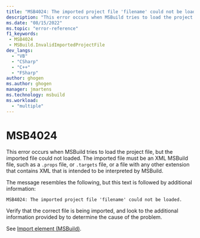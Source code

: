 ```yaml
---
title: "MSB4024: The imported project file 'filename' could not be loaded."
description: "This error occurs when MSBuild tries to load the project file, but the imported file could not loaded."
ms.date: "08/15/2022"
ms.topic: "error-reference"
f1_keywords:
 - MSB4024
 - MSBuild.InvalidImportedProjectFile
dev_langs:
  - "VB"
  - "CSharp"
  - "C++"
  - "FSharp"
author: ghogen
ms.author: ghogen
manager: jmartens
ms.technology: msbuild
ms.workload:
  - "multiple"
---
```

# MSB4024

This error occurs when MSBuild tries to load the project file, but the imported file could not loaded.  The imported file must be an XML MSBuild file, such as a `.props` file, or `.targets` file, or a file with any other extension that contains XML that is intended to be interpreted by MSBuild.

The message resembles the following, but this text is followed by additional information:

```output
MSB4024: The imported project file 'filename' could not be loaded.
```

Verify that the correct file is being imported, and look to the additional information provided by to determine the cause of the problem.

See [Import element (MSBuild)](../import-element-msbuild.md).